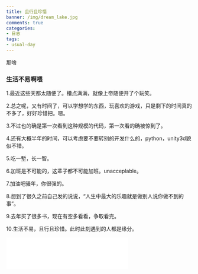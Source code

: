 ```yaml
---
title: 且行且珍惜
banner: /img/dream_lake.jpg
comments: true
categories:
- 日志
tags:
- usual-day
---
```

那啥
### 生活不易啊喂

1.最近这些天都太随便了。槽点满满，就像上帝随便开了个玩笑。

<!-- more -->

2.总之呢，又有时间了，可以学想学的东西，玩喜欢的游戏，只是剩下的时间真的不多了，好好珍惜把。嗯。

3.不过也的确是第一次看到这种规模的代码，第一次看的确被惊到了。

4.还有大概半年的时间，可以考虑要不要转别的开发什么的，python，unity3d貌似不错。

5.吃一堑，长一智。

6.加班是不可能的，这辈子都不可能加班。unacceplable。

7.加油吧骚年，你很强的。

8.想到了很久之前自己发的说说，“人生中最大的乐趣就是做别人说你做不到的事”。

9.去年买了很多书，现在有空多看看，争取看完。

10.生活不易，且行且珍惜。此时此刻遇到的人都是缘分。

<iframe frameborder="no" border="0" marginwidth="0" marginheight="0" width=330 height=86 src="//music.163.com/outchain/player?type=2&id=25731497&auto=0&height=66"></iframe>